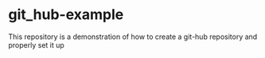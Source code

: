 # git_hub-example
This repository is a demonstration of how to create a git-hub repository and properly set it up
